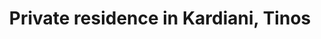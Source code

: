 ---
layout: project.hbs
key: private-residence-in-kardiani
title: Private residence in Kardiani, Tinos
category: Residential
og: true
description:
- under construction
photos:
- "main.jpg"
- "main.jpg"

---